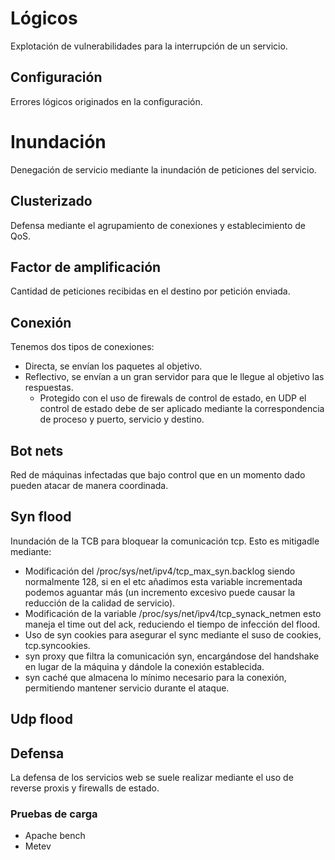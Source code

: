 # Lógicos
Explotación de vulnerabilidades para la interrupción de un servicio.
## Configuración
Errores lógicos originados en la configuración.
# Inundación
Denegación de servicio mediante la inundación de peticiones del servicio.
## Clusterizado
Defensa mediante el agrupamiento de conexiones y establecimiento de QoS.
## Factor de amplificación
Cantidad de peticiones recibidas en el destino por petición enviada.
## Conexión
Tenemos dos tipos de conexiones:
- Directa, se envían los paquetes al objetivo.
- Reflectivo, se envían a un gran servidor para que le llegue al objetivo las respuestas.
	- Protegido con el uso de firewals de control de estado, en UDP el control de estado debe de ser aplicado mediante la correspondencia de proceso y puerto, servicio y destino.
## Bot nets
Red de máquinas infectadas que bajo control que en un momento dado pueden atacar de manera coordinada.
## Syn flood
Inundación de la TCB para bloquear la comunicación tcp. Esto es mitigadle mediante:
- Modificación del /proc/sys/net/ipv4/tcp_max_syn.backlog siendo normalmente 128, si en el etc añadimos esta variable incrementada podemos aguantar más (un incremento excesivo puede causar la reducción de la calidad de servicio).
- Modificación de la variable /proc/sys/net/ipv4/tcp_synack_netmen esto maneja el time out del ack, reduciendo el tiempo de infección del flood.
- Uso de syn cookies para asegurar el sync mediante el suso de cookies, tcp.syncookies.
- syn proxy que filtra la comunicación syn, encargándose del handshake en lugar de la máquina y dándole la conexión establecida.
- syn caché que almacena lo mínimo necesario para la conexión, permitiendo mantener servicio durante el ataque.
## Udp flood
## Defensa
La defensa de los servicios web se suele realizar mediante el uso de reverse proxis y firewalls de estado.
### Pruebas de carga
- Apache bench
- Metev